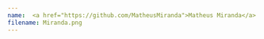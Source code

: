```yaml
---
name:  <a href="https://github.com/MatheusMiranda">Matheus Miranda</a>
filename: Miranda.png
---
```

